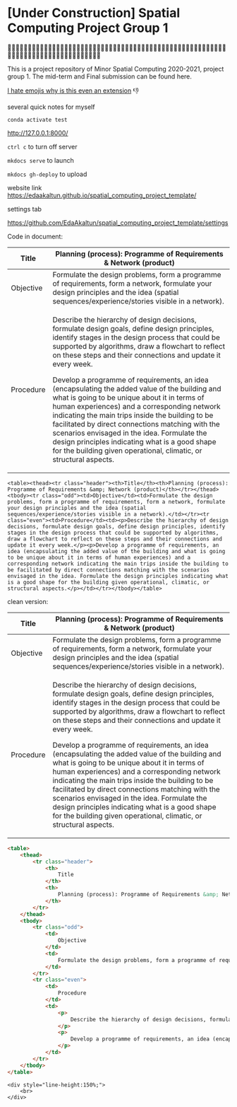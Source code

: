 # [Under Construction] Spatial Computing Project Group 1

<PlugIcon size={24} />
<PlugIcon size={24} />
<PlugIcon size={24} />

:monkey::monkey::monkey::monkey::monkey::monkey::monkey::monkey::monkey::monkey::monkey::monkey::monkey::monkey::monkey::monkey::monkey::monkey::monkey::monkey::monkey::monkey::monkey::monkey::monkey::monkey::monkey::monkey::monkey::monkey::monkey::monkey::monkey::monkey::monkey::monkey::monkey::monkey::monkey::monkey::monkey::monkey::monkey::monkey::monkey::monkey::monkey::monkey::monkey::monkey::monkey::monkey::monkey::monkey::monkey::monkey::monkey::monkey::monkey::monkey::monkey::monkey::monkey::monkey::monkey::monkey::monkey::monkey::monkey::monkey::monkey::monkey::monkey::monkey::monkey::monkey::monkey:

This is a project repository of Minor Spatial Computing 2020-2021, project group 1. The mid-term and Final submission can be found here. 

[I hate emojis why is this even an extension](https://github.com/ikatyang/emoji-cheat-sheet#smileys--emotion) :thumbsdown:

several quick notes for myself


```
conda activate test

```

http://127.0.0.1:8000/

```ctrl c``` to turn off server

```mkdocs serve``` to launch

```mkdocs gh-deploy``` to upload

website link https://edaakaltun.github.io/spatial_computing_project_template/

settings tab

https://github.com/EdaAkaltun/spatial_computing_project_template/settings


Code in document:
<table><thead><tr class="header"><th>Title</th><th>Planning (process): Programme of Requirements &amp; Network (product)</th></tr></thead><tbody><tr class="odd"><td>Objective</td><td>Formulate the design problems, form a programme of requirements, form a network, formulate your design principles and the idea (spatial sequences/experience/stories visible in a network).</td></tr><tr class="even"><td>Procedure</td><td><p>Describe the hierarchy of design decisions, formulate design goals, define design principles, identify stages in the design process that could be supported by algorithms, draw a flowchart to reflect on these steps and their connections and update it every week.</p><p>Develop a programme of requirements, an idea (encapsulating the added value of the building and what is going to be unique about it in terms of human experiences) and a corresponding network indicating the main trips inside the building to be facilitated by direct connections matching with the scenarios envisaged in the idea. Formulate the design principles indicating what is a good shape for the building given operational, climatic, or structural aspects.</p></td></tr></tbody></table>

```
<table><thead><tr class="header"><th>Title</th><th>Planning (process): Programme of Requirements &amp; Network (product)</th></tr></thead><tbody><tr class="odd"><td>Objective</td><td>Formulate the design problems, form a programme of requirements, form a network, formulate your design principles and the idea (spatial sequences/experience/stories visible in a network).</td></tr><tr class="even"><td>Procedure</td><td><p>Describe the hierarchy of design decisions, formulate design goals, define design principles, identify stages in the design process that could be supported by algorithms, draw a flowchart to reflect on these steps and their connections and update it every week.</p><p>Develop a programme of requirements, an idea (encapsulating the added value of the building and what is going to be unique about it in terms of human experiences) and a corresponding network indicating the main trips inside the building to be facilitated by direct connections matching with the scenarios envisaged in the idea. Formulate the design principles indicating what is a good shape for the building given operational, climatic, or structural aspects.</p></td></tr></tbody></table>
```

clean version:

<table>
    <thead>
        <tr class="header">
            <th>
                Title
            </th>
            <th>
                Planning (process): Programme of Requirements &amp; Network (product)
            </th>
        </tr>
    </thead>
    <tbody>
        <tr class="odd">
            <td>
                Objective
            </td>
            <td>
                Formulate the design problems, form a programme of requirements, form a network, formulate your design principles and the idea (spatial sequences/experience/stories visible in a network).
            </td>
        </tr>
        <tr class="even">
            <td>
                Procedure
            </td>
            <td>
                <p>
                    Describe the hierarchy of design decisions, formulate design goals, define design principles, identify stages in the design process that could be supported by algorithms, draw a flowchart to reflect on these steps and their connections and update it every week.
                </p>
                <p>
                    Develop a programme of requirements, an idea (encapsulating the added value of the building and what is going to be unique about it in terms of human experiences) and a corresponding network indicating the main trips inside the building to be facilitated by direct connections matching with the scenarios envisaged in the idea. Formulate the design principles indicating what is a good shape for the building given operational, climatic, or structural aspects.
                </p>
            </td>
        </tr>
    </tbody>
</table>

```html
<table>
    <thead>
        <tr class="header">
            <th>
                Title
            </th>
            <th>
                Planning (process): Programme of Requirements &amp; Network (product)
            </th>
        </tr>
    </thead>
    <tbody>
        <tr class="odd">
            <td>
                Objective
            </td>
            <td>
                Formulate the design problems, form a programme of requirements, form a network, formulate your design principles and the idea (spatial sequences/experience/stories visible in a network).
            </td>
        </tr>
        <tr class="even">
            <td>
                Procedure
            </td>
            <td>
                <p>
                    Describe the hierarchy of design decisions, formulate design goals, define design principles, identify stages in the design process that could be supported by algorithms, draw a flowchart to reflect on these steps and their connections and update it every week.
                </p>
                <p>
                    Develop a programme of requirements, an idea (encapsulating the added value of the building and what is going to be unique about it in terms of human experiences) and a corresponding network indicating the main trips inside the building to be facilitated by direct connections matching with the scenarios envisaged in the idea. Formulate the design principles indicating what is a good shape for the building given operational, climatic, or structural aspects.
                </p>
            </td>
        </tr>
    </tbody>
</table>
```


```
<div style="line-height:150%;">
    <br>
</div>
``` 